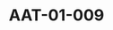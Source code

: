 ---
pid: AAT-01-009
title: AAT-01-009
language: en
collection: Abdel Rahman Ali Taha
original_label: 
rights: Fadwa Ali Taha
location_of_original: Fadwa Ali Taha
photographer_or_studio: 
scanned_from: photograph 14.9 by 10
_date: '1950'
location: 
description: From the left, Nasri Hamza, headmaster of Khor Thaggat secondary school
  and Abdel Rahman Ali Taha shaking hands on the day of the opening of the school
additional_notes: 
permission_display: 'yes'
on_server: 'no'
on_website: 'no'
permalink: "/archive/en/aat-01-009.html"
layout: photo-page
---